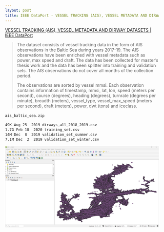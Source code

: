 ```yaml
---
layout: post
title: IEEE DataPort - VESSEL TRACKING (AIS), VESSEL METADATA AND DIRWAY DATASETS
---
```


[VESSEL TRACKING (AIS), VESSEL METADATA AND DIRWAY DATASETS \| IEEE DataPort](https://ieee-dataport.org/open-access/vessel-tracking-ais-vessel-metadata-and-dirway-datasets)

> The dataset consists of vessel tracking data in the form of AIS observations in the Baltic Sea during years 2017-19. The AIS observations have been enriched with vessel metadata such as power, max speed and draft. The data has been collected for master’s thesis work and the data has been splitter into training and validation sets. The AIS observations do not cover all months of the collection period. 
>
> The observations are sorted by vessel mmsi. Each observation contains information of timestamp, mmsi, lat, lon, speed (meters per second), course (degrees), heading (degrees), turnrate (degrees per minute), breadth (meters), vessel_type, vessel_max_speed (meters per second), draft (meters), power, dwt (tons) and iceclass.

`ais_baltic_sea.zip`

```
49K Aug 25  2019 dirways_all_2018_2019.csv
1.7G Feb 18  2020 training_set.csv
14M Dec  8  2019 validation_set_summer.csv
7.1M Dec  2  2019 validation_set_winter.csv
```

![training_set.csv in QGIS](/images/IEEE/training_set_csv_QGIS.png)